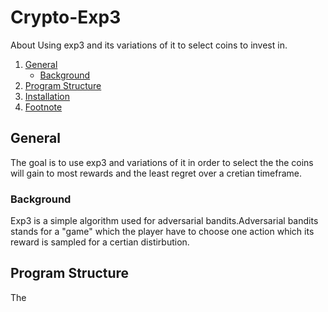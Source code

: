 # Crypto-Exp3
About Using exp3 and its variations of it to select coins to invest in.
1. [General](#General)
    - [Background](#background)
3. [Program Structure](#Program-Structure)
4. [Installation](#Installation)
5. [Footnote](#footnote)
## General
The goal is to use exp3 and variations of it in order to select the the coins will gain to most rewards and the least regret over a cretian timeframe.
### Background
Exp3 is a simple algorithm used for adversarial bandits.Adversarial bandits stands for a "game" which the player have to choose one action which its reward is sampled for a certian distirbution. 

## Program Structure
The
